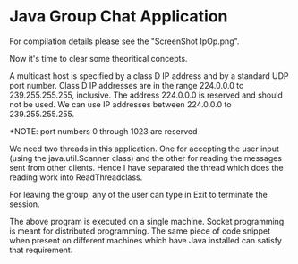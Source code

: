 # Java Group Chat Application

For compilation details please see the "ScreenShot IpOp.png".

Now it's time to clear some theoritical concepts.

A multicast host is specified by a class D IP address and by a standard UDP port number. Class D IP addresses are in the range 224.0.0.0 to 239.255.255.255, inclusive. The address 224.0.0.0 is reserved and should not be used. We can use IP addresses between 224.0.0.0 to 239.255.255.255.

*NOTE: port numbers 0 through 1023 are reserved

We need two threads in this application. One for accepting the user input (using the java.util.Scanner class) and the other for reading the messages sent from other clients. Hence I have separated the thread which does the reading work into ReadThreadclass. 

For leaving the group, any of the user can type in Exit to terminate the session.

The above program is executed on a single machine. Socket programming is meant for distributed programming. The same piece of code snippet when present on different machines which have Java installed can satisfy that requirement.
